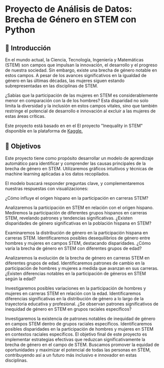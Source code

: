 # Proyecto de Análisis de Datos: Brecha de Género en STEM con Python

## :open_book: Introducción

En el mundo actual, la Ciencia, Tecnología, Ingeniería y Matemáticas (STEM) son campos que impulsan la innovación, el desarrollo y el progreso de nuestra sociedad. Sin embargo, existe una brecha de género notable en estos campos. A pesar de los avances significativos en la igualdad de género en las últimas décadas, las mujeres siguen estando subrepresentadas en las disciplinas de STEM.

¿Sabías que la participación de las mujeres en STEM es considerablemente menor en comparación con la de los hombres? Esta disparidad no solo limita la diversidad y la inclusión en estos campos vitales, sino que también restringe el potencial de desarrollo e innovación al excluir a las mujeres de estas áreas críticas.

Este proyecto está basado en en el El proyecto "Inequality in STEM" disponible en la plataforma de [Kaggle.](https://www.kaggle.com/code/minkles/inequality-in-stem/notebook)

## :dart: Objetivos

Este proyecto tiene como propósito desarrollar un modelo de aprendizaje automático para identificar y comprender las causas principales de la brecha de género en STEM. Utilizaremos gráficos intuitivos y técnicas de machine learning aplicadas a los datos recopilados.

El modelo buscará responder preguntas clave, y complementaremos nuestras respuestas con visualizaciones:

¿Cómo influye el origen hispano en la participación en carreras STEM?

Analizaremos la participación en STEM en relación con el origen hispano.
Mediremos la participación de diferentes grupos hispanos en carreras STEM, revelando patrones y tendencias significativas.
¿Existen disparidades de género significativas en la población hispana en STEM?

Examinaremos la distribución de género en la participación hispana en carreras STEM.
Identificaremos posibles desequilibrios de género entre hombres y mujeres en campos STEM, destacando disparidades.
¿Cómo varía la brecha de género en STEM con diferentes grupos de edad?

Analizaremos la evolución de la brecha de género en carreras STEM en diferentes grupos de edad.
Identificaremos patrones de cambio en la participación de hombres y mujeres a medida que avanzan en sus carreras.
¿Existen diferencias notables en la participación de géneros en STEM según la edad?

Investigaremos posibles variaciones en la participación de hombres y mujeres en carreras STEM en relación con la edad.
Identificaremos diferencias significativas en la distribución de género a lo largo de la trayectoria educativa y profesional.
¿Se observan patrones significativos de inequidad de género en STEM en grupos raciales específicos?

Investigaremos la existencia de patrones notables de inequidad de género en campos STEM dentro de grupos raciales específicos.
Identificaremos posibles disparidades en la participación de hombres y mujeres en STEM en contextos raciales específicos.
El objetivo final de este proyecto es implementar estrategias efectivas que reduzcan significativamente la brecha de género en el campo de STEM. Buscamos promover la equidad de oportunidades y maximizar el potencial de todas las personas en STEM, contribuyendo así a un futuro más inclusivo e innovador en estas disciplinas.


